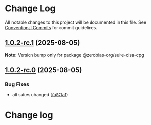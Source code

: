 # Change Log

All notable changes to this project will be documented in this file.
See [Conventional Commits](https://conventionalcommits.org) for commit guidelines.

## [1.0.2-rc.1](https://github.com/zerobias-org/suite/compare/@zerobias-org/suite-cisa-cpg@1.0.2-rc.0...@zerobias-org/suite-cisa-cpg@1.0.2-rc.1) (2025-08-05)

**Note:** Version bump only for package @zerobias-org/suite-cisa-cpg





## [1.0.2-rc.0](https://github.com/zerobias-org/suite/compare/@zerobias-org/suite-cisa-cpg@1.0.1...@zerobias-org/suite-cisa-cpg@1.0.2-rc.0) (2025-08-05)


### Bug Fixes

* all suites changed ([fa57fa1](https://github.com/zerobias-org/suite/commit/fa57fa1af7628003297df46b2d7740fe95bd2666))





# Change log

